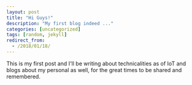 ```yaml
---
layout: post
title: "Hi Guys!"
description: "My first blog indeed ..."
categories: [uncategorized]
tags: [random, jekyll]
redirect_from:
  - /2018/01/18/
---
```

This is my first post and I'll be writing about technicalities as of IoT and blogs about my personal as well, for the great times to be shared and remembered.
